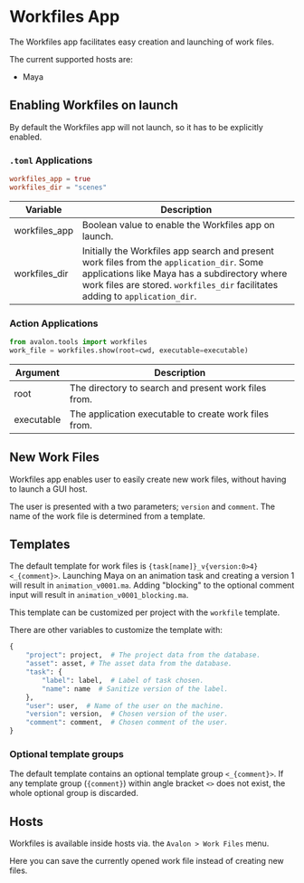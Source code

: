 # Workfiles App

The Workfiles app facilitates easy creation and launching of work files.

The current supported hosts are:

- Maya

## Enabling Workfiles on launch

By default the Workfiles app will not launch, so it has to be explicitly enabled.

### ```.toml``` Applications

```toml
workfiles_app = true
workfiles_dir = "scenes"
```

| Variable | Description
| --- | ---
| workfiles_app | Boolean value to enable the Workfiles app on launch.
| workfiles_dir | Initially the Workfiles app search and present work files from the ```application_dir```. Some applications like Maya has a subdirectory where work files are stored. ```workfiles_dir``` facilitates adding to ```application_dir```.


### Action Applications

```python
from avalon.tools import workfiles
work_file = workfiles.show(root=cwd, executable=executable)
```

| Argument | Description
| --- | ---
| root | The directory to search and present work files from.
| executable | The application executable to create work files from.

## New Work Files

Workfiles app enables user to easily create new work files, without having to launch a GUI host.

The user is presented with a two parameters; ```version``` and ```comment```. The name of the work file is determined from a template.

## Templates

The default template for work files is ```{task[name]}_v{version:0>4}<_{comment}>```. Launching Maya on an animation task and creating a version 1 will result in ```animation_v0001.ma```. Adding "blocking" to the optional comment input will result in ```animation_v0001_blocking.ma```.

This template can be customized per project with the ```workfile``` template.

There are other variables to customize the template with:

```python
{
    "project": project,  # The project data from the database.
    "asset": asset, # The asset data from the database.
    "task": {
        "label": label,  # Label of task chosen.
        "name": name  # Sanitize version of the label.
    },
    "user": user,  # Name of the user on the machine.
    "version": version,  # Chosen version of the user.
    "comment": comment,  # Chosen comment of the user.
}
```

### Optional template groups

The default template contains an optional template group ```<_{comment}>```. If any template group (```{comment}```) within angle bracket ```<>``` does not exist, the whole optional group is discarded.

## Hosts

Workfiles is available inside hosts via. the ```Avalon > Work Files``` menu.

Here you can save the currently opened work file instead of creating new files.
